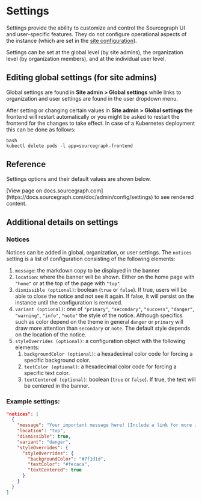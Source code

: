 # Settings

Settings provide the ability to customize and control the Sourcegraph UI and user-specific features. They do not configure operational aspects of the instance (which are set in the [site configuration](site_config.md)).

Settings can be set at the global level (by site admins), the organization level (by organization members), and at the individual user level.

<div class="text-center">
  <object data="settings-cascade.svg" type="image/svg+xml" style="width:80%;"></object>
</div>

## Editing global settings (for site admins)

Global settings are found in **Site admin > Global settings** while links to organization and user settings are found in the user dropdown menu.

After setting or changing certain values in **Site admin > Global settings** the frontend will restart automatically or
you might be asked to restart the frontend for the changes to take effect.
In case of a Kubernetes deployment this can be done as follows:

```
bash
kubectl delete pods -l app=sourcegraph-frontend
```

## Reference

Settings options and their default values are shown below.

<div markdown-func=jsonschemadoc jsonschemadoc:path="admin/config/settings.schema.json">[View page on docs.sourcegraph.com](https://docs.sourcegraph.com/doc/admin/config/settings) to see rendered content.</div>

## Additional details on settings

### Notices

Notices can be added in global, organization, or user settings. The `notices` setting is a list of configuration consisting of the following elements:

1. `message`: the markdown copy to be displayed in the banner
1. `location`: where the banner will be shown. Either on the home page with `"home"` or at the top of the page with `"top"`
1. `dismissible (optional)`: boolean (`true` or `false`). If true, users will be able to close the notice and not see it again. If false, it will persist on the instance until the configuration is removed.
1. `variant (optional)`: one of `"primary"`, `"secondary"`, `"success"`, `"danger"`, `"warning"`, `"info"`, `"note"` the style of the notice. Although specifics such as color depend on the theme in general `danger` or `primary` will draw more attention than `secondary` or `note`.
The default style depends on the location of the notice.
1. `styleOverrides (optional)`: a configuration object with the following elements:
   1. `backgroundColor (optional)`: a hexadecimal color code for forcing a specific background color.
   1. `textColor (optional)`: a hexadecimal color code for forcing a specific text color.
   1. `textCentered (optional)`: boolean (`true` or `false`). If true, the text will be centered in the banner.

### Example settings:

```json
"notices": [
  {
    "message": "Your important message here! [Include a link for more information](http://example.com).",
    "location": "top",
    "dismissible": true,
    "variant": "danger",
    "styleOverrides": {
      "styleOverrides": {
        "backgroundColor": "#7f1d1d",
        "textColor": "#fecaca",
        "textCentered": true
      }
    }
  }
]
```
